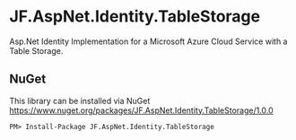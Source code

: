 # JF.AspNet.Identity.TableStorage

Asp.Net Identity Implementation for a Microsoft Azure Cloud Service with a Table Storage.

## NuGet

This library can be installed via NuGet
https://www.nuget.org/packages/JF.AspNet.Identity.TableStorage/1.0.0

    PM> Install-Package JF.AspNet.Identity.TableStorage


